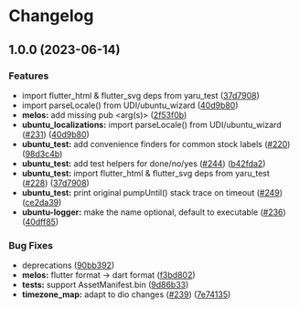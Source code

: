 # Changelog

## 1.0.0 (2023-06-14)


### Features

* import flutter_html & flutter_svg deps from yaru_test ([37d7908](https://github.com/canonical/ubuntu-flutter-plugins/commit/37d7908f909745940b3c5fe6c9283efd719a24d3))
* import parseLocale() from UDI/ubuntu_wizard ([40d9b80](https://github.com/canonical/ubuntu-flutter-plugins/commit/40d9b806a6b2167b2842f13f5f31996a928d0652))
* **melos:** add missing pub &lt;arg(s)&gt; ([2f53f0b](https://github.com/canonical/ubuntu-flutter-plugins/commit/2f53f0bdadd0b4c3713082841bffb9e70291c103))
* **ubuntu_localizations:** import parseLocale() from UDI/ubuntu_wizard ([#231](https://github.com/canonical/ubuntu-flutter-plugins/issues/231)) ([40d9b80](https://github.com/canonical/ubuntu-flutter-plugins/commit/40d9b806a6b2167b2842f13f5f31996a928d0652))
* **ubuntu_test:** add convenience finders for common stock labels ([#220](https://github.com/canonical/ubuntu-flutter-plugins/issues/220)) ([98d3c4b](https://github.com/canonical/ubuntu-flutter-plugins/commit/98d3c4bf911e24db10589fd2bf769d675f4853df))
* **ubuntu_test:** add test helpers for done/no/yes ([#244](https://github.com/canonical/ubuntu-flutter-plugins/issues/244)) ([b42fda2](https://github.com/canonical/ubuntu-flutter-plugins/commit/b42fda2643cb2d4f922567554ff037a60d4d6d47))
* **ubuntu_test:** import flutter_html & flutter_svg deps from yaru_test ([#228](https://github.com/canonical/ubuntu-flutter-plugins/issues/228)) ([37d7908](https://github.com/canonical/ubuntu-flutter-plugins/commit/37d7908f909745940b3c5fe6c9283efd719a24d3))
* **ubuntu_test:** print original pumpUntil() stack trace on timeout ([#249](https://github.com/canonical/ubuntu-flutter-plugins/issues/249)) ([ce2da39](https://github.com/canonical/ubuntu-flutter-plugins/commit/ce2da3956ba9ef7fd4557279e3bde428dc33ef96))
* **ubuntu-logger:** make the name optional, default to executable ([#236](https://github.com/canonical/ubuntu-flutter-plugins/issues/236)) ([40dff85](https://github.com/canonical/ubuntu-flutter-plugins/commit/40dff858a7e6afa69816cd2c48313d460b99f85d))


### Bug Fixes

* deprecations ([90bb392](https://github.com/canonical/ubuntu-flutter-plugins/commit/90bb3922be564a92de71004028d85a909cdb014d))
* **melos:** flutter format -&gt; dart format ([f3bd802](https://github.com/canonical/ubuntu-flutter-plugins/commit/f3bd802178a603e8eccec3a2b04e50dfc5fbc0d6))
* **tests:** support AssetManifest.bin ([9d86b33](https://github.com/canonical/ubuntu-flutter-plugins/commit/9d86b33a47bd646bfb63c00aaad4b61096de7b64))
* **timezone_map:** adapt to dio changes ([#239](https://github.com/canonical/ubuntu-flutter-plugins/issues/239)) ([7e74135](https://github.com/canonical/ubuntu-flutter-plugins/commit/7e74135feb690675ecc0bf8a6c47b337748e1c90))
